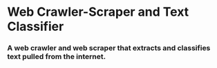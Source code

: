 # Web Crawler-Scraper and Text Classifier
### A web crawler and web scraper that extracts and classifies text pulled from the internet.
